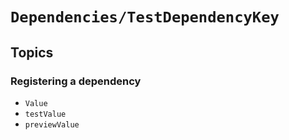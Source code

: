 # ``Dependencies/TestDependencyKey``

## Topics

### Registering a dependency

- ``Value``
- ``testValue``
- ``previewValue``

